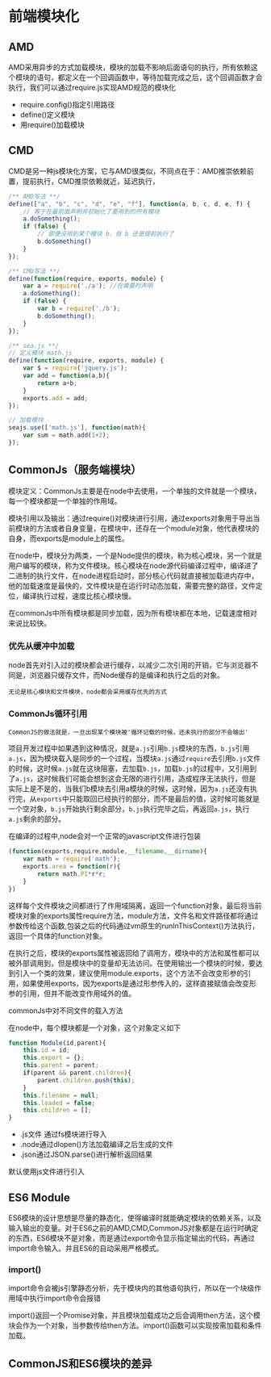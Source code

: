 # 前端模块化

## AMD

AMD采用异步的方式加载模块，模块的加载不影响后面语句的执行，所有依赖这个模块的语句，都定义在一个回调函数中，等待加载完成之后，这个回调函数才会执行，我们可以通过require.js实现AMD规范的模块化

- require.config()指定引用路径
- define()定义模块
- 用require()加载模块

## CMD

CMD是另一种js模块化方案，它与AMD很类似，不同点在于：AMD推崇依赖前置，提前执行，CMD推崇依赖就近，延迟执行，

```js
/** AMD写法 **/
define(["a", "b", "c", "d", "e", "f"], function(a, b, c, d, e, f) { 
    // 等于在最前面声明并初始化了要用到的所有模块
    a.doSomething();
    if (false) {
        // 即便没用到某个模块 b，但 b 还是提前执行了
        b.doSomething()
    }
});

/** CMD写法 **/
define(function(require, exports, module) {
    var a = require('./a'); //在需要时声明
    a.doSomething();
    if (false) {
        var b = require('./b');
        b.doSomething();
    }
});

/** sea.js **/
// 定义模块 math.js
define(function(require, exports, module) {
    var $ = require('jquery.js');
    var add = function(a,b){
        return a+b;
    }
    exports.add = add;
});

// 加载模块
seajs.use(['math.js'], function(math){
    var sum = math.add(1+2);
});
```

## CommonJs（服务端模块）

模块定义：CommonJs主要是在node中去使用，一个单独的文件就是一个模块，每一个模块都是一个单独的作用域。

模块引用以及输出：通过require()对模块进行引用，通过exports对象用于导出当前模块的方法或者自身变量，在模块中，还存在一个module对象，他代表模块的自身，而exports是module上的属性。

在node中，模块分为两类，一个是Node提供的模块，称为核心模块，另一个就是用户编写的模块，称为文件模块。核心模块在node源代码编译过程中，编译进了二进制的执行文件，在node进程启动时，部分核心代码就直接被加载进内存中，他的加载速度是最快的，文件模块是在运行时动态加载，需要完整的路径，文件定位，编译执行过程，速度比核心模块慢。

在commonJs中所有模块都是同步加载，因为所有模块都在本地，记载速度相对来说比较快。

### 优先从缓冲中加载

node首先对引入过的模块都会进行缓存，以减少二次引用的开销，它与浏览器不同是，浏览器只缓存文件，而Node缓存的是编译和执行之后的对象。

`无论是核心模块和文件模块，node都会采用缓存优先的方式`

### CommonJs循环引用

`CommonJS的做法就是，一旦出现某个模块被'循环记载的时候，还未执行的部分不会输出'`

项目开发过程中如果遇到这种情况，就是`a.js`引用`b.js`模块的东西，`b.js`引用`a.js`，因为模块载入是同步的一个过程，当模块`a.js`通过`require`去引用`b.js`文件的时候，这时候`a.js`就在这块阻塞，去加载`b.js`，加载`b.js`的过程中，又引用到了`a.js`，这时候我们可能会想到这会无限的进行引用，造成程序无法执行，但是实际上是不是的，当我们b模块去引用a模块的时候，这时候，因为`a.js`还没有执行完，从`exports`中只能取回已经执行的部分，而不是最后的值，这时候可能就是一个空对象，`b.js`开始执行剩余部分，`b.js`执行完毕之后，再返回`a.js`，执行`a.js`剩余的部分。

在编译的过程中,node会对一个正常的javascript文件进行包装

```js
(function(exports,require,module,__filename,__dirname){
    var math = require('math');
    exports.area = function(r){
        return math.PI*r*r;
    }
})
```

这样每个文件模块之间都进行了作用域隔离，返回一个function对象，最后将当前模块对象的exports属性require方法，module方法，文件名和文件路径都将通过参数传给这个函数,包装之后的代码通过vm原生的runInThisContext()方法执行，返回一个具体的function对象。

在执行之后，模块的exports属性被返回给了调用方，模块中的方法和属性都可以被外部调用到，但是模块中的变量却无法访问。在使用输出一个模块的时候，要达到引入一个类的效果，建议使用module.exports，这个方法不会改变形参的引用，如果使用exports，因为exports是通过形参传入的，这样直接赋值会改变形参的引用，但并不能改变作用域外的值。

commonJs中对不同文件的载入方法

在node中，每个模块都是一个对象，这个对象定义如下

```js
function Module(id,parent){
    this.id = id;
    this.export = {};
    this.parent = parent;
    if(parent && parent.children){
        parent.children.push(this);
    }
    this.filename = null;
    this.loaded = false;
    this.children = [];
}
```

- .js文件 通过fs模块进行导入
- .node通过dlopen()方法加载编译之后生成的文件
- .json通过JSON.parse()进行解析返回结果

默认使用js文件进行引入

## ES6 Module

ES6模块的设计思想是尽量的静态化，使得编译时就能确定模块的依赖关系，以及输入输出的变量。对于ES6之前的AMD,CMD,CommonJS对象都是在运行时确定的东西，ES6模块不是对象，而是通过export命令显示指定输出的代码，再通过import命令输入。并且ES6的自动采用严格模式。

### import()

import命令会被js引擎静态分析，先于模块内的其他语句执行，所以在一个块级作用域中执行import命令会报错

import()返回一个Promise对象，并且模块加载成功之后会调用then方法，这个模块会作为一个对象，当参数传给then方法。import()函数可以实现按需加载和条件加载。

## CommonJS和ES6模块的差异